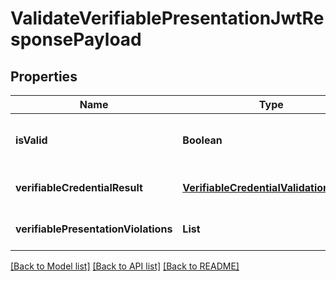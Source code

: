 # ValidateVerifiablePresentationJwtResponsePayload
## Properties

| Name | Type | Description | Notes |
|------------ | ------------- | ------------- | -------------|
| **isValid** | **Boolean** | Whether all Verifiable Presentations are valid. | [optional] [default to null] |
| **verifiableCredentialResult** | [**VerifiableCredentialValidationResult**](VerifiableCredentialValidationResult.md) |  | [optional] [default to null] |
| **verifiablePresentationViolations** | **List** |  | [optional] [default to null] |

[[Back to Model list]](../README.md#documentation-for-models) [[Back to API list]](../README.md#documentation-for-api-endpoints) [[Back to README]](../README.md)

